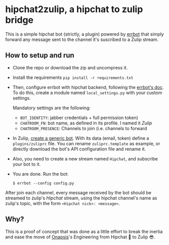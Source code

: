 # hipchat2zulip, a hipchat to zulip bridge

This is a simple hipchat bot (strictly, a plugin) powered by [errbot](http://errbot.io) that simply forward any message
sent to the channel it's suscribed to a Zulip stream.

## How to setup and run

- Clone the repo or download the zip and uncompress it.
- Install the requirements `pip install -r requirements.txt`
- Then, configure errbot with hipchat backend, following the [errbot's doc](http://errbot.io/en/latest/user_guide/configuration/hipchat.html).
  To do this, create a module named `local_settings.py` with your custom settings.

  Mandatory settings are the following:

    - `BOT_IDENTITY`: jabber credentials + full permission token)
    - `CHATROOM_FN`: bot name, as defined in its profile. I named it *Zulip*
    - `CHATROOM_PRESENCE`: Channels to join (i.e. channels to forward

- In Zulip, [create a generic bot](https://zulipchat.com/help/add-a-bot-or-integration). With its data (email, token) define a `plugins/zuliprc`
file. You can rename `zuliprc.template` as example, or directly download the bot's API configuration file and rename it.

- Also, you need to create a new stream named `Hipchat`, and subscribe your bot to it.

- You are done. Run the bot:

    ```
    $ errbot --config config.py
    ```

After join each channel, every message received by the bot should be streamed to zulip's *Hipchat* stream, using the hipchat channel's name as zulip's topic, with the form `<Hipchat nick>: <message>`.


## Why?

This is a proof of concept that was done as a little effort to break the inertia and ease the move of [Onapsis](http://onapsis.com)'s Engineering from Hipchat 💩 to Zulip 😎.





